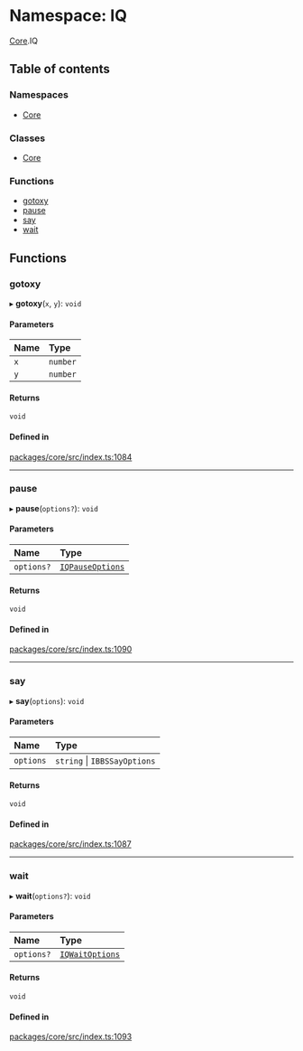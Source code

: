 # Namespace: IQ

[Core](Core.md).IQ

## Table of contents

### Namespaces

- [Core](Core.IQ.Core.md)

### Classes

- [Core](../classes/Core.IQ.Core-1.md)

### Functions

- [gotoxy](Core.IQ.md#gotoxy)
- [pause](Core.IQ.md#pause)
- [say](Core.IQ.md#say)
- [wait](Core.IQ.md#wait)

## Functions

### gotoxy

▸ **gotoxy**(`x`, `y`): `void`

#### Parameters

| Name | Type |
| :------ | :------ |
| `x` | `number` |
| `y` | `number` |

#### Returns

`void`

#### Defined in

[packages/core/src/index.ts:1084](https://github.com/iniquitybbs/iniquity/blob/976716f/packages/core/src/index.ts#L1084)

___

### pause

▸ **pause**(`options?`): `void`

#### Parameters

| Name | Type |
| :------ | :------ |
| `options?` | [`IQPauseOptions`](../interfaces/Core.IQPauseOptions.md) |

#### Returns

`void`

#### Defined in

[packages/core/src/index.ts:1090](https://github.com/iniquitybbs/iniquity/blob/976716f/packages/core/src/index.ts#L1090)

___

### say

▸ **say**(`options`): `void`

#### Parameters

| Name | Type |
| :------ | :------ |
| `options` | `string` \| `IBBSSayOptions` |

#### Returns

`void`

#### Defined in

[packages/core/src/index.ts:1087](https://github.com/iniquitybbs/iniquity/blob/976716f/packages/core/src/index.ts#L1087)

___

### wait

▸ **wait**(`options?`): `void`

#### Parameters

| Name | Type |
| :------ | :------ |
| `options?` | [`IQWaitOptions`](../interfaces/Core.IQWaitOptions.md) |

#### Returns

`void`

#### Defined in

[packages/core/src/index.ts:1093](https://github.com/iniquitybbs/iniquity/blob/976716f/packages/core/src/index.ts#L1093)
